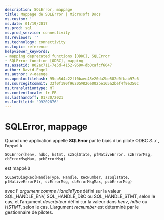 ```yaml
---
description: SQLError, mappage
title: Mappage de SQLError | Microsoft Docs
ms.custom: ''
ms.date: 01/19/2017
ms.prod: sql
ms.prod_service: connectivity
ms.reviewer: ''
ms.technology: connectivity
ms.topic: reference
helpviewer_keywords:
- mapping deprecated functions [ODBC], SQLError
- SQLError function [ODBC], mapping
ms.assetid: 802ac711-7e5d-4152-9698-db0cafcf6047
author: David-Engel
ms.author: v-daenge
ms.openlocfilehash: 95cb5d4c22ff0baec48e20da2be582d0fbab97c6
ms.sourcegitcommit: 33f0f190f962059826e002be165a2bef4f9e350c
ms.translationtype: MT
ms.contentlocale: fr-FR
ms.lasthandoff: 01/30/2021
ms.locfileid: "99202876"
---
```

# <a name="sqlerror-mapping"></a>SQLError, mappage
Quand une application appelle **SQLError** par le biais d’un pilote ODBC *3. x* , l’appel à  
  
```  
SQLError(henv, hdbc, hstmt, szSqlState, pfNativeError, szErrorMsg, cbErrorMsgMax, pcbErrorMsg)   
```  
  
 est mappé à  
  
```  
SQLGetDiagRec(HandleType, Handle, RecNumber, szSqlstate, pfNativeErrorPtr, szErrorMsg, cbErrorMsgMax, pcbErrorMsg)  
```  
  
 avec l' *argument comme HandleType* défini sur la valeur SQL_HANDLE_ENV, SQL_HANDLE_DBC ou SQL_HANDLE_STMT, selon le cas, et l’argument *descripteur* défini sur la valeur dans *henv*, *hdbc* ou *HSTMT*, selon le cas. L’argument *recnumber* est déterminé par le gestionnaire de pilotes.
